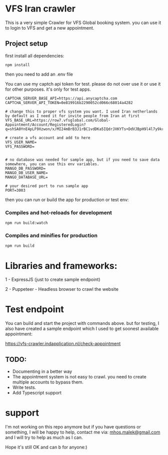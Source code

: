 
# VFS Iran crawler

This is a very simple Crawler for VFS Global booking system. you can use it to login to VFS and get a new appointment.

## Project setup

first install all dependencies:

```
npm install
```

then you need to add an .env file 

You can use my captch api token for test. please do not over use it or use it for other purposes. it's only for test apps.

```
CAPTCHA_SERVER_BASE_API=https://api.anycaptcha.com
CAPTCHA_SERVER_API_TOKEN=0e819916b2290052cd066c68014a4282

# change this to proper vfs system you want. I used Iran netherlands by default as I need it for invite people from Iran at first
VFS_BASE_URL=https://row7.vfsglobal.com/Global-Appointment/Account/RegisteredLogin?q=shSA0YnE4pLF9Xzwon/x/MI24mBrB3J1rBC1vdDKa5IQdrJXKYTs+DdVJBpH9l4l7y9kr9wkS1P1QdJpp0GPog==

# create a vfs account and add to here
VFS_USER_NAME=
VFS_PASSWORD=


# no database was needed for sample app, but if you need to save data somewhere, you can use this env variables.
MANGO_DB_PASSWORD=
MANGO_DB_USER_NAME=
MANGO_DATABASE_URL=

# your desired port to run sample app
PORT=3003

```


then you can run or build the app for production or test env:


### Compiles and hot-reloads for development
```
npm run build:watch
```

### Compiles and minifies for production
```
npm run build
```


# Libraries and frameworks:

 
1 - ExpressJS (just to create sample endpoint)

2 - Puppeteer - Headless browser to crawl the website




# Test endpoint

You can build and start the project with commands above. but for testing, I also have created a sample endpoint which I used to get soonest available appointment:

 
https://vfs-crawler.indapplication.nl/check-appointment

  

## TODO:

- Documenting in a better way
- The appointment system is not easy to crawl. you need to create multiple accounts to bypass them.
- Write tests. 
- Add Typescript support


# support
I'm not working on this repo anymore but if you have questions or something, I will be happy to help, contact me via: mhos.malek@gmail.com and I will try to help as much as I can.

Hope it's still OK and can b for anyone:)
  
